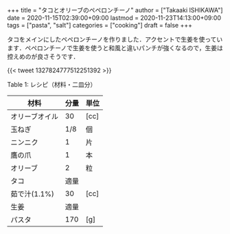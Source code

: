 +++
title = "タコとオリーブのペペロンチーノ"
author = ["Takaaki ISHIKAWA"]
date = 2020-11-15T02:39:00+09:00
lastmod = 2020-11-23T14:13:00+09:00
tags = ["pasta", "salt"]
categories = ["cooking"]
draft = false
+++

タコをメインにしたペペロンチーノを作りました．アクセントで生姜を使っています．ペペロンチーノで生姜を使うと和風と違いパンチが強くなるので，生姜は控えめのが良さそうです．

{{< tweet 1327824777512251392 >}}

<div class="table-caption">
  <span class="table-number">Table 1</span>:
  レシピ（材料・二皿分）
</div>

| 材料      | 分量 | 単位 |
|---------|----|----|
| オリーブオイル | 30  | [cc] |
| 玉ねぎ    | 1/8 | 個   |
| ニンニク  | 1   | 片   |
| 鷹の爪    | 1   | 本   |
| オリーブ  | 2   | 粒   |
| タコ      | 適量 |      |
| 茹で汁(1.1%) | 30  | [cc] |
| 生姜      | 適量 |      |
| パスタ    | 170 | [g]  |
